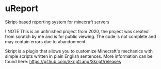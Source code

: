 # uReport
Skript-based reporting system for minecraft servers

! NOTE
This is an unfinished project from 2020,
the project was created from scratch by me and is for public viewing.
The code is not complete and may contain errors due to abandonment.

Skript is a plugin that allows you to customize Minecraft's mechanics with simple scripts written in plain English sentences.
More information can be found here: https://github.com/SkriptLang/Skript/releases
